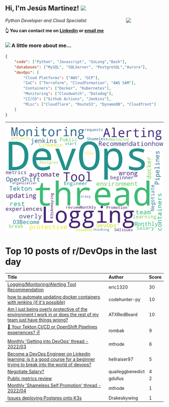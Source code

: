 <!--
**jmartinezl/jmartinezl** is a ✨ _special_ ✨ repository because its `README.md` (this file) appears on your GitHub profile.

Here are some ideas to get you started:

- 🔭 I’m currently working on ...
- 🌱 I’m currently learning ...
- 👯 I’m looking to collaborate on ...
- 🤔 I’m looking for help with ...
- 💬 Ask me about ...
- 📫 How to reach me: ...
- 😄 Pronouns: ...
- ⚡ Fun fact: ...
-->

<h2>Hi, I'm Jesús Martinez! <img src="https://media.giphy.com/media/WUlplcMpOCEmTGBtBW/giphy.gif" width="30"> </h2>
<img align='right' src="https://media.giphy.com/media/NytMLKyiaIh6VH9SPm/giphy.gif" width="120">
<p><em>Python Developer and Cloud Specialist
</em></p>

**👆 You can contact me on [Linkedin](https://www.linkedin.com/in/jes%C3%BAs-martinez-2b7b10104/) or [email me](mailto:jesus.mtz.lorenzo@gmail.com)**

### <img src="https://media.giphy.com/media/VgCDAzcKvsR6OM0uWg/giphy.gif" width="50"> A little more about me...  

```json
{
    "code": ["Python", "Javascript", "GoLang","Bash"],
    "databases": ["MySQL", "SQLServer", "PostgreSQL","Aurora"],
    "devOps": [
        "Cloud Platforms": ["AWS", "GCP"],
        "IaC": ["Terraform", "CloudFormation", "AWS SAM"],
        "Containers": ["Docker", "Kubernetes"],
        "Monitoring": ["Cloudwatch", "Datadog"],
        "CI/CD": ["Github Actions", "Jenkins"],
        "Misc": ["Cloudflare", "Route53", "DynamoDB", "Cloudfront"]
    ]
}
```
---

![Wordcloud](./cloud.png)

# Top 10 posts of r/DevOps in the last day

| Title | Author | Score |
|:---|:---|:---|
| [Logging/Monitoring/Alerting Tool Recommendation](https://www.reddit.com/r/devops/comments/tuwmis/loggingmonitoringalerting_tool_recommendation/) | eric1320 | 30 |
| [how to automate updating docker containers with jenkins (if it's possible)](https://www.reddit.com/r/devops/comments/tuhjc5/how_to_automate_updating_docker_containers_with/) | codehunter-py | 10 |
| [Am I just being overly protective of the environment I work in or does the rest of my team just have things wrong?](https://www.reddit.com/r/devops/comments/tuvsl5/am_i_just_being_overly_protective_of_the/) | ATXRedBeard | 10 |
| [🚀 Your Tekton CI/CD or OpenShift Pipelines experiences? ✌️](https://www.reddit.com/r/devops/comments/tv5dse/your_tekton_cicd_or_openshift_pipelines/) | rombak | 9 |
| [Monthly 'Getting into DevOps' thread - 2022/03](https://www.reddit.com/r/devops/comments/tv01vk/monthly_getting_into_devops_thread_202203/) | mthode | 6 |
| [Become a DevOps Engineer on Linkedin learning: is it a good course for a beginner trying to break into the world of devops?](https://www.reddit.com/r/devops/comments/tv3org/become_a_devops_engineer_on_linkedin_learning_is/) | hellraiser97 | 5 |
| [Negotiate Salary?](https://www.reddit.com/r/devops/comments/tv4ftk/negotiate_salary/) | quaileggbenedict | 4 |
| [Public metrics review](https://www.reddit.com/r/devops/comments/tv5cgn/public_metrics_review/) | gdullus | 2 |
| [Monthly 'Shameless Self Promotion' thread - 2022/04](https://www.reddit.com/r/devops/comments/tv00l5/monthly_shameless_self_promotion_thread_202204/) | mthode | 1 |
| [Issues deploying Postgres onto K3s](https://www.reddit.com/r/devops/comments/tuxaak/issues_deploying_postgres_onto_k3s/) | Drakeskywing | 1 |
